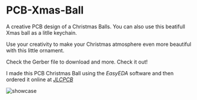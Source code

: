 # PCB-Xmas-Ball

A creative PCB design of a Christmas Balls. You can also use this beatifull Xmas ball as a litlle keychain.

Use your creativity to make your Christmas atmosphere even more beautiful with this little ornament.

Check the Gerber file to download and more. Check it out!

I made this PCB Christmas Ball using the *EasyEDA* software and then ordered it online at [*JLCPCB*](https://jlcpcb.com/IRG)

![showcase](https://github.com/rkfael/PCB-Xmas-Ball/blob/main/XMAS_BALL_COVER_AND_BACK.png)
